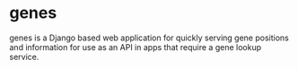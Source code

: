 # genes

genes is a Django based web application for quickly serving gene positions and information for use as an API in apps that require a gene lookup service.
